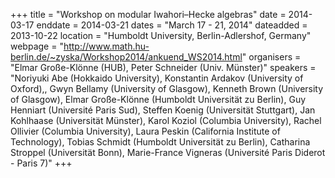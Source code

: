 +++
title = "Workshop on modular Iwahori–Hecke algebras"
date = 2014-03-17
enddate = 2014-03-21
dates = "March 17 - 21, 2014"
dateadded = 2013-10-22
location = "Humboldt University, Berlin-Adlershof, Germany"
webpage = "http://www.math.hu-berlin.de/~zyska/Workshop2014/ankuend_WS2014.html"
organisers = "Elmar Große-Klönne (HUB), Peter Schneider (Univ. Münster)"
speakers = "Noriyuki Abe (Hokkaido University), Konstantin Ardakov (University of Oxford),,  Gwyn Bellamy (University of Glasgow), Kenneth Brown (University of Glasgow), Elmar Große-Klönne (Humboldt Universität zu Berlin), Guy Henniart (Université Paris Sud), Steffen Koenig (Universität Stuttgart), Jan Kohlhaase (Universität Münster), Karol Koziol (Columbia University), Rachel Ollivier (Columbia University), Laura Peskin (California Institute of Technology), Tobias Schmidt (Humboldt Universität zu Berlin), Catharina Stroppel (Universität Bonn), Marie-France Vigneras (Université Paris Diderot - Paris 7)"
+++
